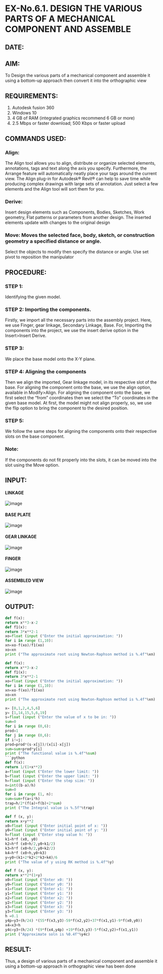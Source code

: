 # EX-No.6.1. DESIGN THE VARIOUS PARTS OF A MECHANICAL COMPONENT AND ASSEMBLE

## DATE:

## AIM: 
To Design the various parts of a mechanical component and assemble it using a bottom-up approach then convert it into the orthographic view

## REQUIREMENTS: 
1. Autodesk fusion 360
2. Windows 10
3. 4 GB of RAM (integrated graphics recommend 6 GB or more)
4. 2.5 Mbps or faster download; 500 Kbps or faster upload 

## COMMANDS USED:
### Align: 
The Align tool allows you to align, distribute or organize selected elements, annotations, tags and text along the axis you specify. Furthermore, the Arrange feature will automatically neatly place your tags around the current view.
The Align plug-in for Autodesk® Revit® can help to save time while producing complex drawings with large sets of annotation.
Just select a few elements and the Align tool will sort them for you.

### Derive:
Insert design elements such as Components, Bodies, Sketches, Work geometry, Flat patterns or parameters from another design.
The inserted elements update with changes to the original design

### Move: Moves the selected face, body, sketch, or construction geometry a specified distance or angle.
Select the objects to modify then specify the distance or angle. Use set pivot to reposition the manipulator

## PROCEDURE:
### STEP 1: 
 Identifying the given model.

### STEP 2: Importing the components.
Firstly, we import all the necessary parts into the assembly project. Here, we use Finger, gear linkage, Secondary Linkage, Base. For, Importing the components into the project, we use the insert derive option in the Insert>Insert Derive.

### STEP 3: 
We place the base model onto the X-Y plane.

### STEP 4: Aligning the components
Then we align the imported, Gear linkage model, in its respective slot of the base.
For aligning the component onto the base, we use the align option, available in Modify>Align.
For aligning the component onto the base, we first select the “from” coordinates then we select the “To” coordinates in the given base model. At first, the model might not align properly, so, we use the flip option to bring the component to the desired position.

### STEP 5: 
We follow the same steps for aligning the components onto their respective      slots on the base component.

### Note: 
If the components do not fit properly into the slots, it can be moved into the slot using the Move option.

## INPUT: 

#### LINKAGE
![image](https://user-images.githubusercontent.com/113594316/199413513-8fa5b9db-0546-49d0-ad4c-230b22984d3c.png)

#### BASE PLATE  
![image](https://user-images.githubusercontent.com/113594316/199413545-3b2fd515-6e27-4d28-9da3-c9ce20cb2a42.png)

#### GEAR LINKAGE
![image](https://user-images.githubusercontent.com/113594316/199413566-05708531-fc78-44c9-ab98-4f8a9066d318.png)

#### FINGER
![image](https://user-images.githubusercontent.com/113594316/199413594-5de9578e-5800-4e69-8c76-6a5749e31805.png)

#### ASSEMBLED VIEW
![image](https://user-images.githubusercontent.com/113594316/199413636-df0a61ce-964f-490d-9a16-e5986ebbf403.png)

## OUTPUT:
```python
def f(x):
return x**3-x-2
def f1(x):
return 3*x**2-1
xo=float (input ("Enter the initial approximation: "))
for i in range (1,10):
xn=xo-f(xo)/f1(xo)
xo=xn
print ("The approximate root using Newton-Raphson method is %.4f"%xn)
```
```python
def f(x):
return x**3-x-2
def f1(x):
return 3*x**2-1
xo=float (input ("Enter the initial approximation: "))
for i in range (1,10):
xn=xo-f(xo)/f1(xo)
xo=xn
print ("The approximate root using Newton-Raphson method is %.4f"%xn)
```
```python
x= [0,1,2,4,5,6]
y= [1,14,15,5,6,19]
s=float (input ("Enter the value of x to be in: "))
sum=0
for i in range (0,6):
prod=1
for j in range (0,6):
if i!=j:
prod=prod*(s-x[j])/(x[i]-x[j])
sum=sum+prod*y[i]
print ("The functional value is %.4f"%sum)
```python
def f(x):
return 1/(1+x**2)
a=float (input ("Enter the lower limit: "))
b=float (input ("Enter the upper limit: "))
h=float (input ("Enter the step size: "))
n=int((b-a)/h)
sum=0
for i in range (1, n):
sum=sum+f(a+i*h)
trap=h/2*(f(a)+f(b)+2*sum)
print ("The Integral value is %.5f"%trap)
```
```python
def f (x, y):
return x+y**2
x0=float (input ("Enter initial point of x: "))
y0=float (input ("Enter initial point of y: "))
h=float (input ("Enter step value h: "))
k1=h*f (x0, y0)
k2=h*f (x0+h/2,y0+k1/2)
k3=h*f (x0+h/2,y0+k2/2)
k4=h*f (x0+h,y0+k3)
y=y0+(k1+2*k2+2*k3+k4)/6
print ("The value of y using RK method is %.4f"%y)
```
```python
def f (x, y):
return x**2*(1+y)
x0=float (input ("Enter x0: "))
y0=float (input ("Enter y0: "))
x1=float (input ("Enter x1: "))
y1=float (input ("Enter y1: "))
x2=float (input ("Enter x2: "))
y2=float (input ("Enter y2: "))
x3=float (input ("Enter x3: "))
y3=float (input ("Enter y3: "))
h =0.1
y4p=y3+(h/24) *(55*f(x3,y3)-59*f(x2,y2)+37*f(x1,y1)-9*f(x0,y0))
x4=x3+h
y4c=y3+(h/24) *(9*f(x4,y4p) +19*f(x3,y3)-5*f(x2,y2)+f(x1,y1))
print ("Approximate soln is %0.4f"%y4c)
```

## RESULT:
Thus, a design of various parts of a mechanical component and assemble it using a bottom-up approach in orthographic view has been done
